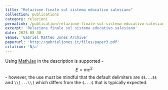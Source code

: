 ```yaml
---
title: "Relazione finale sul sistema educativo salesiano"
collection: publications
category: relazioni
permalink: /publication/relazione-finale-sul-sistema-educativo-salesiano/
excerpt: 'Relazione finale sul sistema educativo salesiano'
date: 2025-08-30
venue: 'Gabriel Matteo Jones Archive'
paperurl: 'http://gabrieljones.it/files/paper3.pdf'
citation: 'N/a'
---
```


Using [MathJax](https://www.mathjax.org/) in the description is supported - $$E=mc^2$$ - however, the use must be mindful that the default delimiters are `$$...$$` and `\\[...\\]` which differs from the `$...$` that is typically expected.
